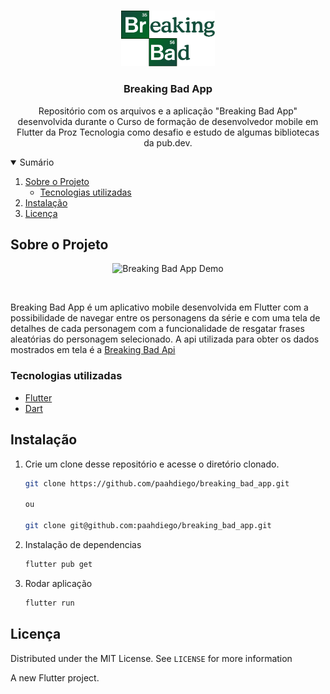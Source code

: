 <br />
<p align="center">

  <img src="./.github/logo.png" alt="BreakingBadLogo" width="150">

  <h3 align="center">Breaking Bad App</h3>

  <p align="center">
    Repositório com os arquivos e a aplicação "Breaking Bad App" desenvolvida durante o Curso de formação de desenvolvedor mobile em Flutter da Proz Tecnologia como desafio e estudo de algumas bibliotecas da pub.dev.
    <br />
  </p>
</p>


<details open="open">
  <summary>Sumário</summary>
  <ol>
    <li>
      <a href="#sobre-o-projeto">Sobre o Projeto</a>
      <ul>
        <li><a href="#tecnologias-utilizadas">Tecnologias utilizadas</a></li>
      </ul>
    </li>
    <li><a href="#instalação">Instalação</a></li>
    <li><a href="#licença">Licença</a></li>
  </ol>
</details>

## Sobre o Projeto

<p align="center">
<img src=".github/breakingbad.gif" width="250" alt="Breaking Bad App Demo">
  </p>
  </br>

Breaking Bad App é um aplicativo mobile desenvolvida em Flutter com a possibilidade de navegar entre os personagens da série e com uma tela de detalhes de cada personagem com a funcionalidade de resgatar frases aleatórias do personagem selecionado. A api utilizada para obter os dados mostrados em tela é a <a href="https://www.breakingbadapi.com/documentation">Breaking Bad Api </a>

### Tecnologias utilizadas

- [Flutter](https://flutter.dev/)
- [Dart](https://dart.dev/)

## Instalação

1. Crie um clone desse repositório e acesse o diretório clonado.

   ```sh
   git clone https://github.com/paahdiego/breaking_bad_app.git

   ou

   git clone git@github.com:paahdiego/breaking_bad_app.git
   ```

2. Instalação de dependencias

   ```sh
   flutter pub get
   ```

3. Rodar aplicação

   ```sh
   flutter run
   ```

<!-- LICENSE -->

## Licença

Distributed under the MIT License. See `LICENSE` for more information

A new Flutter project.

